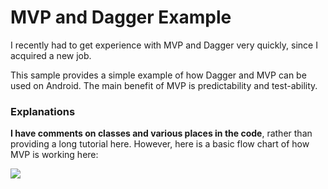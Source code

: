 # MVP and Dagger Example

I recently had to get experience with MVP and Dagger very quickly, since I acquired a new job.

This sample provides a simple example of how Dagger and MVP can be used on Android. The main benefit
of MVP is predictability and test-ability.

### Explanations

**I have comments on classes and various places in the code**, rather than providing a long tutorial here.
However, here is a basic flow chart of how MVP is working here:

<img src="https://github.com/afollestad/mvp-and-dagger-example/raw/master/mvpchart.png" />